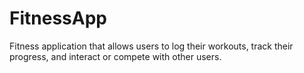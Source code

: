 # FitnessApp
Fitness application that allows users to log their workouts, track their progress, and interact or compete with other users.
